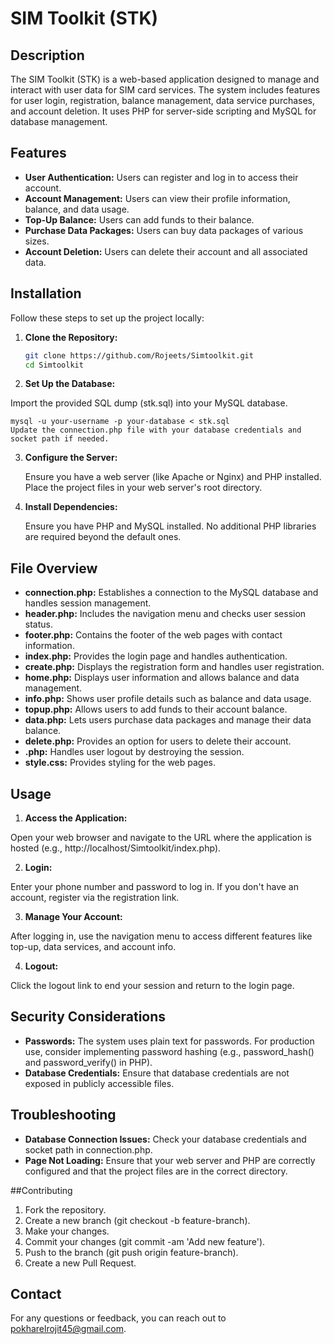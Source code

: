 # SIM Toolkit (STK)

## Description

The SIM Toolkit (STK) is a web-based application designed to manage and interact with user data for SIM card services. The system includes features for user login, registration, balance management, data service purchases, and account deletion. It uses PHP for server-side scripting and MySQL for database management.

## Features

- **User Authentication:** Users can register and log in to access their account.
- **Account Management:** Users can view their profile information, balance, and data usage.
- **Top-Up Balance:** Users can add funds to their balance.
- **Purchase Data Packages:** Users can buy data packages of various sizes.
- **Account Deletion:** Users can delete their account and all associated data.

## Installation

Follow these steps to set up the project locally:

1. **Clone the Repository:**

   ```bash
   git clone https://github.com/Rojeets/Simtoolkit.git
   cd Simtoolkit
2. **Set Up the Database:**

  Import the provided SQL dump (stk.sql) into your MySQL database.


    
    mysql -u your-username -p your-database < stk.sql
    Update the connection.php file with your database credentials and socket path if needed.

3. **Configure the Server:**

    Ensure you have a web server (like Apache or Nginx) and PHP installed. Place the project files in your web server's root directory.

4. **Install Dependencies:**

    Ensure you have PHP and MySQL installed. No additional PHP libraries are required beyond the default ones.

## File Overview
  - **connection.php:** Establishes a connection to the MySQL database and handles session management.
  - **header.php:** Includes the navigation menu and checks user session status.
  - **footer.php:** Contains the footer of the web pages with contact information.
  - **index.php:** Provides the login page and handles authentication.
  - **create.php:** Displays the registration form and handles user registration.
  - **home.php:** Displays user information and allows balance and data management.
  - **info.php:** Shows user profile details such as balance and data usage.
  - **topup.php:** Allows users to add funds to their account balance.
  - **data.php:** Lets users purchase data packages and manage their data balance.
  - **delete.php:** Provides an option for users to delete their account.
  - **.php:** Handles user logout by destroying the session.
  - **style.css:** Provides styling for the web pages.
## Usage
1. **Access the Application:**

  Open your web browser and navigate to the URL where the application is hosted (e.g., http://localhost/Simtoolkit/index.php).

2. **Login:**

  Enter your phone number and password to log in.
  If you don't have an account, register via the registration link.
  
3. **Manage Your Account:**

  After logging in, use the navigation menu to access different features like top-up, data services, and account info.
  
4. **Logout:**

  Click the logout link to end your session and return to the login page.
  
## Security Considerations
- **Passwords:** The system uses plain text for passwords. For production use, consider implementing password hashing (e.g., password_hash() and password_verify() in PHP).
- **Database Credentials:** Ensure that database credentials are not exposed in publicly accessible files.
  
## Troubleshooting
- **Database Connection Issues:** Check your database credentials and socket path in connection.php.
- **Page Not Loading:** Ensure that your web server and PHP are correctly configured and that the project files are in the correct directory.

##Contributing
1. Fork the repository.
2. Create a new branch (git checkout -b feature-branch).
3. Make your changes.
4. Commit your changes (git commit -am 'Add new feature').
5. Push to the branch (git push origin feature-branch).
6. Create a new Pull Request.
## Contact
For any questions or feedback, you can reach out to pokharelrojit45@gmail.com.

